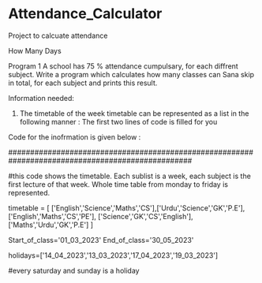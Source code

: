 # Attendance_Calculator
Project to calcuate attendance


How Many Days

Program 1
A school has 75 % attendance cumpulsary, for each diffrent subject.
Write a program which calculates how many classes can Sana skip in total, for each subject and prints this result.

Information needed:

1. The timetable of the week
timetable can be represented as a list in the following manner : The first two lines of code is filled for you

Code for the inofrmation is given below :

##################################################################################################


#this code shows the timetable. Each sublist is a week, each subject is the first lecture of that week. Whole time table from 
monday to friday is represented.

timetable = [ ['English','Science','Maths','CS'],['Urdu','Science','GK','P.E'],['English','Maths','CS','PE'],
              ['Science','GK','CS','English'],['Maths','Urdu','GK','P.E'] ]

Start_of_class='01_03_2023'
End_of_class='30_05_2023'

holidays=['14_04_2023','13_03_2023','17_04_2023','19_03_2023']

#every saturday and sunday is a holiday

